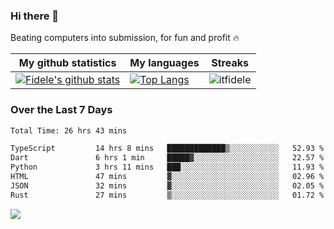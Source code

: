 ### Hi there 👋
<p>Beating computers into submission, for fun and profit 🔥</p>

|My github statistics|My languages|Streaks|
|-|-|-|
|[![Fidele's github stats](https://github-readme-stats.vercel.app/api?username=itfidele&count_private=true&show_icons=true&theme=dark&hide_title=true)](https://github.com/itfidele)|[![Top Langs](https://github-readme-stats.vercel.app/api/top-langs/?username=itfidele&show_icons=true&langs_count=8&theme=dark&layout=compact&hide_title=true)](https://github.com/itfidele)|![itfidele](https://github-readme-streak-stats.herokuapp.com/?user=itfidele&theme=dark)

### Over the Last 7 Days
<!--START_SECTION:waka-->

```txt
Total Time: 26 hrs 43 mins

TypeScript         14 hrs 8 mins   █████████████▒░░░░░░░░░░░   52.93 %
Dart               6 hrs 1 min     █████▓░░░░░░░░░░░░░░░░░░░   22.57 %
Python             3 hrs 11 mins   ███░░░░░░░░░░░░░░░░░░░░░░   11.93 %
HTML               47 mins         ▓░░░░░░░░░░░░░░░░░░░░░░░░   02.96 %
JSON               32 mins         ▓░░░░░░░░░░░░░░░░░░░░░░░░   02.05 %
Rust               27 mins         ▒░░░░░░░░░░░░░░░░░░░░░░░░   01.72 %
```

<!--END_SECTION:waka-->

![](https://komarev.com/ghpvc/?username=itfidele)
